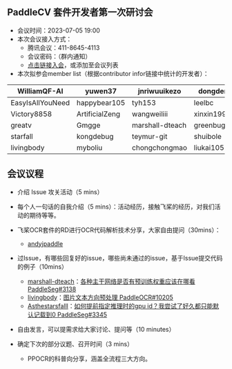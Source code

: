 ## PaddleCV 套件开发者第一次研讨会

* 会议时间：2023-07-05 19:00
* 本次会议接入方式：
  * 腾讯会议：411-8645-4113
  * 会议密码：（群内通知）
  * [点击链接入会](https://meeting.tencent.com/dm/join-by-code)，或添加至会议列表
* 本次拟参会member list（根据contributor infor链接中统计的开发者）：
  
| WilliamQF-AI     | yuwen37        | jnriwuuikezo    | dongdengwei    | lcen543       |
| ---------------- | -------------- | --------------- | -------------- | ------------- |
| EasyIsAllYouNeed | happybear105   | tyh153          | leelbc         | 94185944      |
| Victory8858      | ArtificialZeng | wangweiliii     | xinxin19950423 | bltcn@163.com |
| greatv           | Gmgge          | marshall-dteach | greenbug       | txygood       |
| starfall         | kongdebug      | teymur-git      | shuibole       | dylanchiang   |
| livingbody       | myboliu        | chongchongmao   | liukai1055     | Wangrongsheng |


## 会议议程
* 介绍 Issue 攻关活动（5 mins）
* 每个人一句话的自我介绍（5 mins）：活动经历，接触飞桨的经历，对我们活动的期待等等。
* 飞桨OCR套件的RD进行OCR代码解析技术分享，大家自由提问（30mins）：
  * [andyjpaddle](https://github.com/andyjpaddle)

* 过Issue，有哪些回复好的issue，哪些尚未通过的issue，基于Issue提交代码的例子（10mins）
  * [marshall-dteach](https://github.com/marshall-dteach)：[各种主干网络是否有预训练权重应该在哪看 PaddleSeg#3138](https://github.com/PaddlePaddle/PaddleSeg/issues/3138)
  * [livingbody](https://github.com/livingbody)：[图片文本方向预处理 PaddleOCR#10205](https://github.com/PaddlePaddle/PaddleOCR/issues/10205)
  * [Asthestarsfalll](https://github.com/Asthestarsfalll)：[如何提前指定推理时的gpu id？我尝试了好久都只能默认记载到0 PaddleSeg#3345](https://github.com/PaddlePaddle/PaddleSeg/issues/3345)

* 自由发言，可以提需求给大家讨论、提问等（10 minutes）
* 确定下次的部分议题、召开时间（3 mins）
  * PPOCR的科普向分享，涵盖全流程三大方向。
